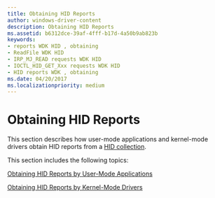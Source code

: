 ```yaml
---
title: Obtaining HID Reports
author: windows-driver-content
description: Obtaining HID Reports
ms.assetid: b6312dce-39af-4fff-b17d-4a50b9ab823b
keywords:
- reports WDK HID , obtaining
- ReadFile WDK HID
- IRP_MJ_READ requests WDK HID
- IOCTL_HID_GET_Xxx requests WDK HID
- HID reports WDK , obtaining
ms.date: 04/20/2017
ms.localizationpriority: medium
---
```


# Obtaining HID Reports





This section describes how user-mode applications and kernel-mode drivers obtain HID reports from a [HID collection](hid-collections.md).

This section includes the following topics:

[Obtaining HID Reports by User-Mode Applications](obtaining-hid-reports-by-user-mode-applications.md)

[Obtaining HID Reports by Kernel-Mode Drivers](obtaining-hid-reports-by-kernel-mode-drivers.md)

 

 




